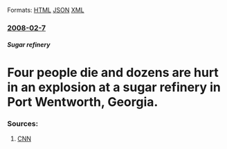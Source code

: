 
Formats: [HTML](/news/2008/02/7/four-people-die-and-dozens-are-hurt-in-an-explosion-at-a-sugar-refinery-in-port-wentworth-georgia.html)  [JSON](/news/2008/02/7/four-people-die-and-dozens-are-hurt-in-an-explosion-at-a-sugar-refinery-in-port-wentworth-georgia.json)  [XML](/news/2008/02/7/four-people-die-and-dozens-are-hurt-in-an-explosion-at-a-sugar-refinery-in-port-wentworth-georgia.xml)  

### [2008-02-7](/news/2008/02/7/index.md)

##### Sugar refinery
#  Four people die and dozens are hurt in an explosion at a sugar refinery in Port Wentworth, Georgia. 




### Sources:

1. [CNN](http://edition.cnn.com/2008/US/02/07/sugar.plant.explosion/index.html)
